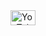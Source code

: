 <a href="https://www.youtube.com/@NielS2_Oficial" target="_blank" title="Visite meu canal no YouTube">
    <img src="https://upload.wikimedia.org/wikipedia/commons/4/42/YouTube_icon_%282013-2017%29.png" alt="YouTube" style="width: 40px; height: 24px; vertical-align: middle;">
</a>

